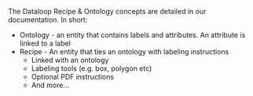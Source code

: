 The Dataloop Recipe & Ontology concepts are detailed in our documentation. In short:  
* Ontology - an entity that contains labels and attributes. An attribute is linked to a label  
* Recipe - An entity that ties an ontology with labeling instructions  
    * Linked with an ontology  
    * Labeling tools (e.g. box, polygon etc)  
    * Optional PDF instructions  
    * And more…  
